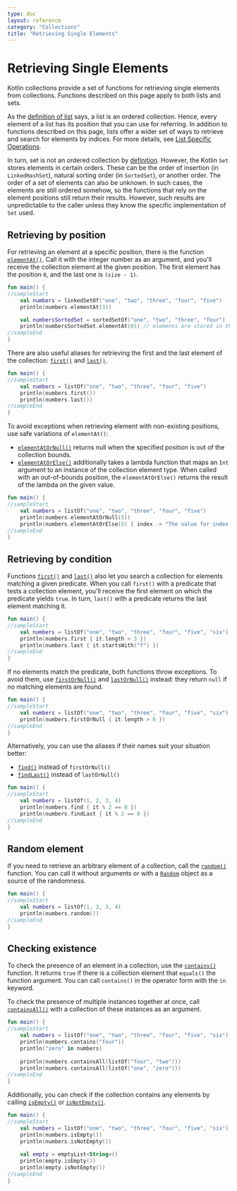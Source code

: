 ```yaml
---
type: doc
layout: reference
category: "Collections"
title: "Retrieving Single Elements"
---
```


# Retrieving Single Elements

Kotlin collections provide a set of functions for retrieving single elements from collections.
Functions described on this page apply to both lists and sets.

As the [definition of list](collections-overview.html) says, a list is an ordered collection.
Hence, every element of a list has its position that you can use for referring.
In addition to functions described on this page, lists offer a wider set of ways to retrieve and search for elements by indices.
For more details, see [List Specific Operations](list-operations.html).

In turn, set is not an ordered collection by [definition](collections-overview.html).
However, the Kotlin `Set` stores elements in certain orders.
These can be the order of insertion (in `LinkedHashSet`), natural sorting order (in `SortedSet`), or another order.
The order of a set of elements can also be unknown.
In such cases, the elements are still ordered somehow, so the functions that rely on the element positions still return their results.
However, such results are unpredictable to the caller unless they know the specific implementation of `Set` used.

## Retrieving by position

 For retrieving an element at a specific position, there is the function [`elementAt()`](/api/latest/jvm/stdlib/kotlin.collections/element-at.html).
 Call it with the integer number as an argument, and you'll receive the collection element at the given position.
 The first element has the position `0`, and the last one is `(size - 1)`.

<div class="sample" markdown="1" theme="idea" data-min-compiler-version="1.3">

```kotlin
fun main() {
//sampleStart
    val numbers = linkedSetOf("one", "two", "three", "four", "five")
    println(numbers.elementAt(3))    

    val numbersSortedSet = sortedSetOf("one", "two", "three", "four")
    println(numbersSortedSet.elementAt(0)) // elements are stored in the ascending order
//sampleEnd
}
```
</div>

There are also useful aliases for retrieving the first and the last element of the collection: [`first()`](/api/latest/jvm/stdlib/kotlin.collections/first.html) and [`last()`](/api/latest/jvm/stdlib/kotlin.collections/last.html).

<div class="sample" markdown="1" theme="idea" data-min-compiler-version="1.3">

```kotlin
fun main() {
//sampleStart
    val numbers = listOf("one", "two", "three", "four", "five")
    println(numbers.first())    
    println(numbers.last())    
//sampleEnd
}
```
</div>

To avoid exceptions when retrieving element with non-existing positions, use safe variations of `elementAt()`:

* [`elementAtOrNull()`](/api/latest/jvm/stdlib/kotlin.collections/element-at-or-null.html) returns null when the specified position is out of the collection bounds.
* [`elementAtOrElse()`](/api/latest/jvm/stdlib/kotlin.collections/element-at-or-else.html) additionally takes a lambda function that maps an `Int` argument to an instance of the collection element type.
   When called with an out-of-bounds position, the `elementAtOrElse()` returns the result of the lambda on the given value.

<div class="sample" markdown="1" theme="idea" data-min-compiler-version="1.3">

```kotlin
fun main() {
//sampleStart
    val numbers = listOf("one", "two", "three", "four", "five")
    println(numbers.elementAtOrNull(5))
    println(numbers.elementAtOrElse(5) { index -> "The value for index $index is undefined"})
//sampleEnd
}
```
</div>

## Retrieving by condition

Functions [`first()`](/api/latest/jvm/stdlib/kotlin.collections/first.html) and [`last()`](/api/latest/jvm/stdlib/kotlin.collections/last.html) also let you search a collection for elements matching a given predicate.
When you call `first()` with a predicate that tests a collection element, you'll receive the first element on which the predicate yields `true`.
In turn, `last()` with a predicate returns the last element matching it. 

<div class="sample" markdown="1" theme="idea" data-min-compiler-version="1.3">

```kotlin
fun main() {
//sampleStart
    val numbers = listOf("one", "two", "three", "four", "five", "six")
    println(numbers.first { it.length > 3 })
    println(numbers.last { it.startsWith("f") })
//sampleEnd
}
```
</div>

If no elements match the predicate, both functions throw exceptions.
To avoid them, use [`firstOrNull()`](/api/latest/jvm/stdlib/kotlin.collections/first-or-null.html) and [`lastOrNull()`](/api/latest/jvm/stdlib/kotlin.collections/last-or-null.html) instead: they return `null` if no matching elements are found.

<div class="sample" markdown="1" theme="idea" data-min-compiler-version="1.3">

```kotlin
fun main() {
//sampleStart
    val numbers = listOf("one", "two", "three", "four", "five", "six")
    println(numbers.firstOrNull { it.length > 6 })
//sampleEnd
}
```
</div>

Alternatively, you can use the aliases if their names suit your situation better:

* [`find()`](/api/latest/jvm/stdlib/kotlin.collections/find.html) instead of `firstOrNull()`
* [`findLast()`](/api/latest/jvm/stdlib/kotlin.collections/find-last.html) instead of `lastOrNull()`

<div class="sample" markdown="1" theme="idea" data-min-compiler-version="1.3">

```kotlin
fun main() {
//sampleStart
    val numbers = listOf(1, 2, 3, 4)
    println(numbers.find { it % 2 == 0 })
    println(numbers.findLast { it % 2 == 0 })
//sampleEnd
}
```
</div>

## Random element

If you need to retrieve an arbitrary element of a collection, call the [`random()`](/api/latest/jvm/stdlib/kotlin.collections/random.html) function.
You can call it without arguments or with a [`Random`](/api/latest/jvm/stdlib/kotlin.random/-random/index.html) object as a source of the randomness.

<div class="sample" markdown="1" theme="idea" data-min-compiler-version="1.3">

```kotlin
fun main() {
//sampleStart
    val numbers = listOf(1, 2, 3, 4)
    println(numbers.random())
//sampleEnd
}
```
</div>

## Checking existence

To check the presence of an element in a collection, use the [`contains()`](/api/latest/jvm/stdlib/kotlin.collections/contains.html) function.
It returns `true` if there is a collection element that `equals()` the function argument.
You can call `contains()` in the operator form with the `in` keyword.

To check the presence of multiple instances together at once, call [`containsAll()`](/api/latest/jvm/stdlib/kotlin.collections/contains-all.html) with a collection of these instances as an argument.

<div class="sample" markdown="1" theme="idea" data-min-compiler-version="1.3">

```kotlin
fun main() {
//sampleStart
    val numbers = listOf("one", "two", "three", "four", "five", "six")
    println(numbers.contains("four"))
    println("zero" in numbers)
    
    println(numbers.containsAll(listOf("four", "two")))
    println(numbers.containsAll(listOf("one", "zero")))
//sampleEnd
}
```
</div>

Additionally, you can check if the collection contains any elements by calling [`isEmpty()`](/api/latest/jvm/stdlib/kotlin.collections/is-empty.html) or [`isNotEmpty()`](/api/latest/jvm/stdlib/kotlin.collections/is-not-empty.html). 

<div class="sample" markdown="1" theme="idea" data-min-compiler-version="1.3">

```kotlin
fun main() {
//sampleStart
    val numbers = listOf("one", "two", "three", "four", "five", "six")
    println(numbers.isEmpty())
    println(numbers.isNotEmpty())
    
    val empty = emptyList<String>()
    println(empty.isEmpty())
    println(empty.isNotEmpty())
//sampleEnd
}
```
</div>

